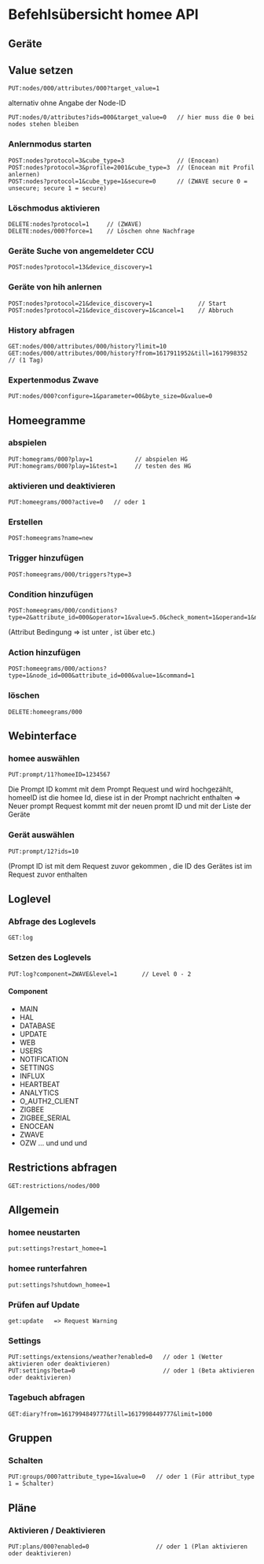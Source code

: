 # Befehlsübersicht homee API

## Geräte

## Value setzen
```
PUT:nodes/000/attributes/000?target_value=1
```

alternativ ohne Angabe der Node-ID
```
PUT:nodes/0/attributes?ids=000&target_value=0   // hier muss die 0 bei nodes stehen bleiben
```

### Anlernmodus starten
```
POST:nodes?protocol=3&cube_type=3               // (Enocean)
POST:nodes?protocol=3&profile=2001&cube_type=3  // (Enocean mit Profil anlernen)
POST:nodes?protocol=1&cube_type=1&secure=0      // (ZWAVE secure 0 = unsecure; secure 1 = secure)
```

### Löschmodus aktivieren
```
DELETE:nodes?protocol=1     // (ZWAVE)
DELETE:nodes/000?force=1    // Löschen ohne Nachfrage
```

### Geräte Suche von angemeldeter CCU
```
POST:nodes?protocol=13&device_discovery=1
```

### Geräte von hih anlernen
```
POST:nodes?protocol=21&device_discovery=1             // Start
POST:nodes?protocol=21&device_discovery=1&cancel=1    // Abbruch
```

### History abfragen
```
GET:nodes/000/attributes/000/history?limit=10
GET:nodes/000/attributes/000/history?from=1617911952&till=1617998352  // (1 Tag)
```

### Expertenmodus Zwave
```
PUT:nodes/000?configure=1&parameter=00&byte_size=0&value=0
```

## Homeegramme

### abspielen
```
PUT:homegrams/000?play=1            // abspielen HG
PUT:homegrams/000?play=1&test=1     // testen des HG
```

### aktivieren und deaktivieren
```
PUT:homeegrams/000?active=0   // oder 1
```

### Erstellen
```
POST:homeegrams?name=new
```

### Trigger hinzufügen
```
POST:homeegrams/000/triggers?type=3
```

### Condition hinzufügen
```
POST:homeegrams/000/conditions?type=2&attribute_id=000&operator=1&value=5.0&check_moment=1&operand=1&node_id=000
```

(Attribut Bedingung => ist unter , ist über  etc.)

### Action hinzufügen
```
POST:homeegrams/000/actions?type=1&node_id=000&attribute_id=000&value=1&command=1
```

### löschen
```
DELETE:homeegrams/000
```


## Webinterface
### homee auswählen
```
PUT:prompt/11?homeeID=1234567
```
Die Prompt ID kommt mit dem Prompt Request und wird hochgezählt, homeeID ist die homee Id, diese ist in der Prompt nachricht enthalten
=> Neuer prompt Request kommt mit der neuen promt ID und mit der Liste der Geräte

### Gerät auswählen
```
PUT:prompt/12?ids=10
```
(Prompt ID ist mit dem Request zuvor gekommen , die ID des Gerätes ist im Request zuvor enthalten


## Loglevel

### Abfrage des Loglevels
```
GET:log
```

### Setzen des Loglevels
```
PUT:log?component=ZWAVE&level=1       // Level 0 - 2
```

#### Component
- MAIN
- HAL
- DATABASE
- UPDATE
- WEB
- USERS
- NOTIFICATION
- SETTINGS
- INFLUX
- HEARTBEAT
- ANALYTICS
- O_AUTH2_CLIENT
- ZIGBEE
- ZIGBEE_SERIAL
- ENOCEAN
- ZWAVE
- OZW
... und und und

## Restrictions abfragen
```
GET:restrictions/nodes/000
```

## Allgemein
### homee neustarten
```
put:settings?restart_homee=1
```

### homee runterfahren
```
put:settings?shutdown_homee=1
```

### Prüfen auf Update
```
get:update   => Request Warning
```

### Settings
```
PUT:settings/extensions/weather?enabled=0   // oder 1 (Wetter aktivieren oder deaktivieren)
PUT:settings?beta=0                         // oder 1 (Beta aktivieren oder deaktivieren)
```

### Tagebuch abfragen
```
GET:diary?from=1617994849777&till=1617998449777&limit=1000
```

## Gruppen
### Schalten
```
PUT:groups/000?attribute_type=1&value=0   // oder 1 (Für attribut_type 1 = Schalter)
```

## Pläne
### Aktivieren / Deaktivieren
```
PUT:plans/000?enabled=0                   // oder 1 (Plan aktivieren oder deaktivieren)
```

